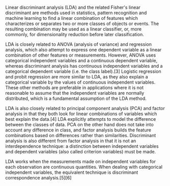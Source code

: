 Linear discriminant analysis (LDA) and the related Fisher's linear discriminant
are methods used in statistics, pattern recognition and machine learning to 
find a linear combination of features which characterizes or separates two or 
more classes of objects or events. The resulting combination may be used as a 
linear classifier, or, more commonly, for dimensionality reduction before later 
classification.

LDA is closely related to ANOVA (analysis of variance) and regression analysis, 
which also attempt to express one dependent variable as a linear combination of 
other features or measurements. However, ANOVA uses categorical independent 
variables and a continuous dependent variable, whereas discriminant analysis 
has continuous independent variables and a categorical dependent variable (i.e. 
the class label).[3] Logistic regression and probit regression are more similar 
to LDA, as they also explain a categorical variable by the values of continuous 
independent variables. These other methods are preferable in applications where 
it is not reasonable to assume that the independent variables are normally 
distributed, which is a fundamental assumption of the LDA method.

LDA is also closely related to principal component analysis (PCA) and factor 
analysis in that they both look for linear combinations of variables which 
best explain the data.[4] LDA explicitly attempts to model the difference 
between the classes of data. PCA on the other hand does not take into account 
any difference in class, and factor analysis builds the feature combinations 
based on differences rather than similarities. Discriminant analysis is also 
different from factor analysis in that it is not an interdependence technique: 
a distinction between independent variables and dependent variables (also 
called criterion variables) must be made.

LDA works when the measurements made on independent variables for each observation are continuous quantities. When dealing with categorical independent variables, the equivalent technique is discriminant correspondence analysis.[5][6]